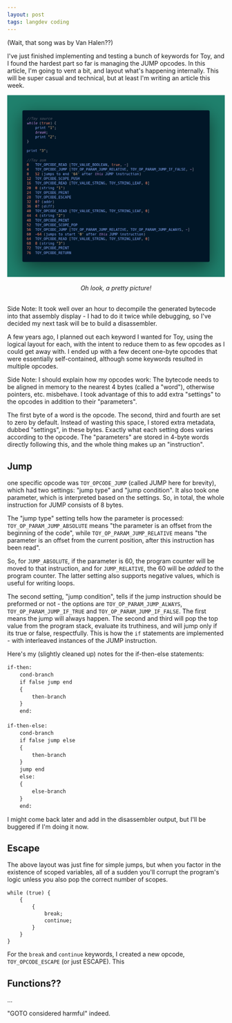 ```yaml
---
layout: post
tags: langdev coding
---
```


(Wait, that song was by Van Halen??)

I've just finished implementing and testing a bunch of keywords for Toy, and I found the hardest part so far is managing the JUMP opcodes. In this article, I'm going to vent a bit, and layout what's happening internally. This will be super casual and technical, but at least I'm writing an article this week.

<!--more-->

[![toy asm](/assets/toy_asm.png)](https://github.com/krgamestudios/Toy)
<center><em>Oh look, a pretty picture!</em></center>

<br>

Side Note: It took well over an hour to decompile the generated bytecode into that assembly display - I had to do it twice while debugging, so I've decided my next task will be to build a disassembler.

A few years ago, I planned out each keyword I wanted for Toy, using the logical layout for each, with the intent to reduce them to as few opcodes as I could get away with. I ended up with a few decent one-byte opcodes that were essentially self-contained, although some keywords resulted in multiple opcodes.

Side Note: I should explain how my opcodes work: The bytecode needs to be aligned in memory to the nearest 4 bytes (called a "word"), otherwise pointers, etc. misbehave. I took advantage of this to add extra "settings" to the opcodes in addition to their "parameters".

The first byte of a word is the opcode. The second, third and fourth are set to zero by default. Instead of wasting this space, I stored extra metadata, dubbed "settings", in these bytes. Exactly what each setting does varies according to the opcode. The "parameters" are stored in 4-byte words directly following this, and the whole thing makes up an "instruction".

## Jump

one specific opcode was `TOY_OPCODE_JUMP` (called JUMP here for brevity), which had two settings: "jump type" and "jump condition". It also took one parameter, which is interpreted based on the settings. So, in total, the whole instruction for JUMP consists of 8 bytes.

The "jump type" setting tells how the parameter is processed: `TOY_OP_PARAM_JUMP_ABSOLUTE` means "the parameter is an offset from the beginning of the code", while `TOY_OP_PARAM_JUMP_RELATIVE` means "the parameter is an offset from the current position, after this instruction has been read".

So, for `JUMP_ABSOLUTE`, if the parameter is 60, the program counter will be moved to that instruction, and for `JUMP_RELATIVE`, the 60 will be *added* to the program counter. The latter setting also supports negative values, which is useful for writing loops.

The second setting, "jump condition", tells if the jump instruction should be preformed or not - the options are `TOY_OP_PARAM_JUMP_ALWAYS`, `TOY_OP_PARAM_JUMP_IF_TRUE` and `TOY_OP_PARAM_JUMP_IF_FALSE`. The first means the jump will always happen. The second and third will pop the top value from the program stack, evaluate its truthiness, and will jump only if its true or false, respectfully. This is how the `if` statements are implemented - with interleaved instances of the JUMP instruction.

Here's my (slightly cleaned up) notes for the if-then-else statements:

```txt
if-then:
	cond-branch
	if false jump end
	{
		then-branch
	}
	end:

if-then-else:
	cond-branch
	if false jump else
	{
		then-branch
	}
	jump end
	else:
	{
		else-branch
	}
	end:
```

I might come back later and add in the disassembler output, but I'll be buggered if I'm doing it now.

## Escape

The above layout was just fine for simple jumps, but when you factor in the existence of scoped variables, all of a sudden you'll corrupt the program's logic unless you also pop the correct number of scopes.

```toy
while (true) {
	{
		{
			break;
			continue;
		}
	}
}
```

For the `break` and `continue` keywords, I created a new opcode, `TOY_OPCODE_ESCAPE` (or just ESCAPE). This 

## Functions??

...

"GOTO considered harmful" indeed.

